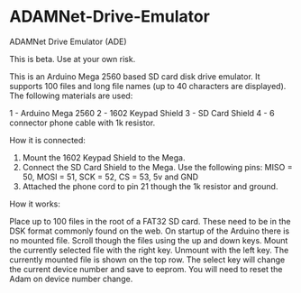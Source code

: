 # ADAMNet-Drive-Emulator
ADAMNet Drive Emulator (ADE)

This is beta. Use at your own risk.

This is an Arduino Mega 2560 based SD card disk drive emulator. It supports 100 files and long file names (up to 40 characters are displayed).  The following materials are used:

1 - Arduino Mega 2560
2 - 1602 Keypad Shield
3 - SD Card Shield
4 - 6 connector phone cable with 1k resistor.

How it is connected:

 1. Mount the 1602 Keypad Shield to the Mega.
 2. Connect the SD Card Shield to the Mega.
 	Use the following pins: MISO = 50, MOSI = 51, SCK = 52, CS = 53, 5v and GND
 3. Attached the phone cord to pin 21 though the 1k resistor and ground. 

How it works:

Place up to 100 files in the root of a FAT32 SD card. These need to be in the DSK format commonly found on the web. On startup of the Arduino there is no mounted file. Scroll though the files using the up and down keys. Mount the currently selected file with the right key. Unmount with the left key. The currently mounted file is shown on the top row. The select key will change the current device number and save to eeprom. You will need to reset the Adam on device number change.
